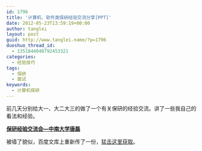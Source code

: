```yaml
---
id: 1796
title: '计算机、软件类保研经验交流分享[PPT]'
date: 2012-05-23T13:59:19+00:00
author: tanglei
layout: post
guid: http://www.tanglei.name/?p=1796
duoshuo_thread_id:
  - 1351844048792453321
categories:
  - 经验技巧
tags:
  - 保研
  - 面试
keywords:
  - 计算机保研
---
```

前几天分别给大一、大二大三的做了一个有关保研的经验交流。讲了一些我自己的看法和经验。

<center>
</center>

<div id="__ss_13038415">
  <strong style="display: block; margin: 12px 0 4px;"><a title="保研经验交流会—中南大学唐磊" href="http://www.slideshare.net/tl3shi/ss-13038415">保研经验交流会—中南大学唐磊</a></strong>
</div>

被墙了貌似，百度文库上重新传了一份，[猛击这里获取](http://wenku.baidu.com/view/46cc46c16137ee06eff918cf.html)。
